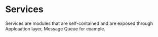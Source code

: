 # Services

Services are modules that are self-contained and are exposed through Applcaation layer, Message Queue for example.